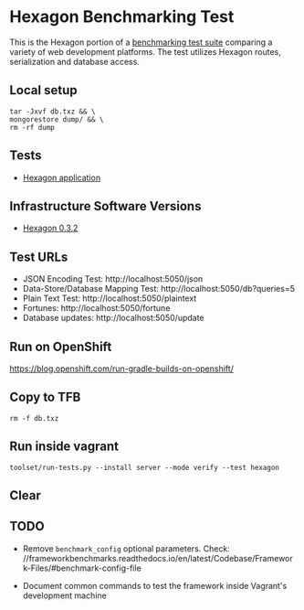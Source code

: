 
# Hexagon Benchmarking Test

This is the Hexagon portion of a [benchmarking test suite](../) comparing a variety of web
development platforms. The test utilizes Hexagon routes, serialization and database access.


## Local setup

    tar -Jxvf db.txz && \
    mongorestore dump/ && \
    rm -rf dump


## Tests

* [Hexagon application](/src/main/java/co/there4/hexagon/Benchmark.kt)


## Infrastructure Software Versions

* [Hexagon 0.3.2](http://there4.co/hexagon)


## Test URLs

* JSON Encoding Test: http://localhost:5050/json
* Data-Store/Database Mapping Test: http://localhost:5050/db?queries=5 
* Plain Text Test: http://localhost:5050/plaintext 
* Fortunes: http://localhost:5050/fortune 
* Database updates: http://localhost:5050/update

## Run on OpenShift

https://blog.openshift.com/run-gradle-builds-on-openshift/


## Copy to TFB

    rm -f db.txz
    
## Run inside vagrant

    toolset/run-tests.py --install server --mode verify --test hexagon
    
## Clear
    

## TODO

* Remove `benchmark_config` optional parameters. Check:
  //frameworkbenchmarks.readthedocs.io/en/latest/Codebase/Framework-Files/#benchmark-config-file

* Document common commands to test the framework inside Vagrant's development machine

